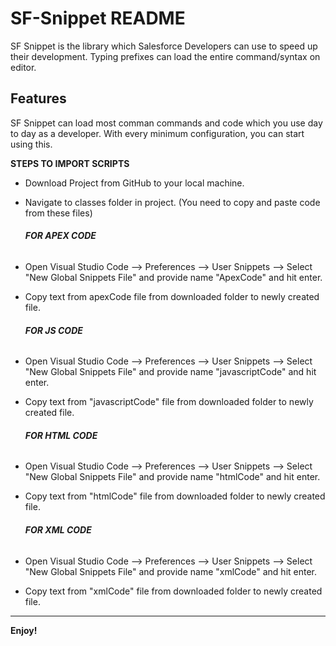 # SF-Snippet README

SF Snippet is the library which Salesforce Developers can use to speed up their development. Typing prefixes can load the entire command/syntax on editor.

## Features

SF Snippet can load most comman commands and code which you use day to day as a developer. With every minimum configuration, you can start using this. 

**STEPS TO IMPORT SCRIPTS**
* Download Project from GitHub to your local machine. 
* Navigate to classes folder in project. (You need to copy and paste code from these files)
  
  ###### ___**FOR APEX CODE**___
* Open Visual Studio Code --> Preferences --> User Snippets --> Select "New Global Snippets File" and provide name "ApexCode" and hit enter. 
* Copy text from apexCode file from downloaded folder to newly created file.
  
  ###### ___**FOR JS CODE**___
* Open Visual Studio Code --> Preferences --> User Snippets --> Select "New Global Snippets File" and provide name "javascriptCode" and hit enter. 
* Copy text from "javascriptCode" file from downloaded folder to newly created file.
  
  ###### ___**FOR HTML CODE**___
* Open Visual Studio Code --> Preferences --> User Snippets --> Select "New Global Snippets File" and provide name "htmlCode" and hit enter. 
* Copy text from "htmlCode" file from downloaded folder to newly created file.
  
  ###### ___**FOR XML CODE**___
* Open Visual Studio Code --> Preferences --> User Snippets --> Select "New Global Snippets File" and provide name "xmlCode" and hit enter. 
* Copy text from "xmlCode" file from downloaded folder to newly created file.


-----------------------------------------------------------------------------------------------------------

**Enjoy!**
